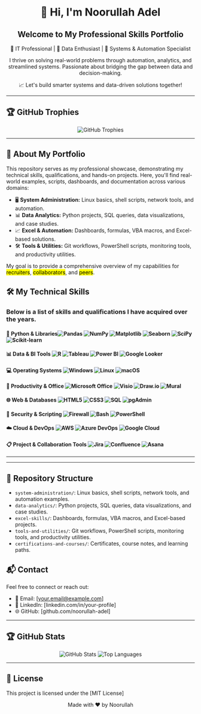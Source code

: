 <div align="center">
  <h1>👋 Hi, I'm Noorullah Adel </h1>
    <h2> Welcome to My Professional Skills Portfolio </h2>
  <p>
    🎯 IT Professional | 🧠 Data Enthusiast | 🔧 Systems & Automation Specialist
  </p>
  <p>
    I thrive on solving real-world problems through automation, analytics, and streamlined systems.  
    Passionate about bridging the gap between data and decision-making.
  </p>
  <p>
    📈 Let's build smarter systems and data-driven solutions together!
  </p>
</div>

---

## 🏆 GitHub Trophies

<div align="center">
  <img src="https://github-profile-trophy.vercel.app/?username=nad-web&theme=gruvbox&no-bg=true&no-frame=true&column=7" alt="GitHub Trophies" />
</div>

---

## 🚀 About My Portfolio

This repository serves as my professional showcase, demonstrating my technical skills, qualifications, and hands-on projects. Here, you'll find real-world examples, scripts, dashboards, and documentation across various domains:

- 🖥️ **System Administration:** Linux basics, shell scripts, network tools, and automation.
- 📊 **Data Analytics:** Python projects, SQL queries, data visualizations, and case studies.
- 📈 **Excel & Automation:** Dashboards, formulas, VBA macros, and Excel-based solutions.
- 🛠️ **Tools & Utilities:** Git workflows, PowerShell scripts, monitoring tools, and productivity utilities.

My goal is to provide a comprehensive overview of my capabilities for <mark>recruiters</mark>, <mark>collaborators</mark>, and <mark>peers</mark>.

## 🛠️ My Technical Skills

### Below is a list of skills and qualifications I have acquired over the years. 
#### 🐍 Python & Libraries![Pandas](https://img.shields.io/badge/Pandas-150458?logo=pandas&logoColor=white) ![NumPy](https://img.shields.io/badge/NumPy-013243?logo=numpy&logoColor=white) ![Matplotlib](https://img.shields.io/badge/Matplotlib-11557C?logo=matplotlib&logoColor=white) ![Seaborn](https://img.shields.io/badge/Seaborn-3776AB?logo=python&logoColor=white) ![SciPy](https://img.shields.io/badge/SciPy-8CAAE6?logo=scipy&logoColor=white) ![Scikit-learn](https://img.shields.io/badge/Scikit--learn-F7931E?logo=scikit-learn&logoColor=white)


#### 📊 Data & BI Tools ![R](https://img.shields.io/badge/R-276DC3?logo=r&logoColor=white) ![Tableau](https://img.shields.io/badge/Tableau-E97627?logo=tableau&logoColor=white) ![Power BI](https://img.shields.io/badge/PowerBI-F2C811?logo=powerbi&logoColor=black) ![Google Looker](https://img.shields.io/badge/Looker-4285F4?logo=looker&logoColor=white)

#### 💻 Operating Systems ![Windows](https://img.shields.io/badge/Windows-0078D6?logo=windows&logoColor=white) ![Linux](https://img.shields.io/badge/Linux-FCC624?logo=linux&logoColor=black) ![macOS](https://img.shields.io/badge/macOS-000000?logo=apple&logoColor=white)
#### 🧰 Productivity & Office ![Microsoft Office](https://img.shields.io/badge/Microsoft_Office-D83B01?logo=microsoftoffice&logoColor=white) ![Visio](https://img.shields.io/badge/Microsoft_Visio-3955A3?logo=microsoftvisio&logoColor=white) ![Draw.io](https://img.shields.io/badge/Draw.io-F08705?logo=diagramsdotnet&logoColor=white) ![Mural](https://img.shields.io/badge/Mural-FF4088?logo=mural&logoColor=white)

#### 🌐 Web & Databases ![HTML5](https://img.shields.io/badge/HTML5-E34F26?logo=html5&logoColor=white) ![CSS3](https://img.shields.io/badge/CSS3-1572B6?logo=css3&logoColor=white) ![SQL](https://img.shields.io/badge/SQL-4479A1?logo=postgresql&logoColor=white) ![pgAdmin](https://img.shields.io/badge/pgAdmin-336791?logo=postgresql&logoColor=white)

#### 🔐 Security & Scripting ![Firewall](https://img.shields.io/badge/Firewall-E34F26?logo=firefoxbrowser&logoColor=white) ![Bash](https://img.shields.io/badge/Bash-4EAA25?logo=gnubash&logoColor=white) ![PowerShell](https://img.shields.io/badge/PowerShell-5391FE?logo=powershell&logoColor=white)

#### ☁️ Cloud & DevOps ![AWS](https://img.shields.io/badge/AWS-232F3E?logo=amazonaws&logoColor=white) ![Azure DevOps](https://img.shields.io/badge/Azure_DevOps-0078D7?logo=azuredevops&logoColor=white) ![Google Cloud](https://img.shields.io/badge/Google_Cloud-4285F4?logo=googlecloud&logoColor=white)

#### 📋 Project & Collaboration Tools ![Jira](https://img.shields.io/badge/Jira-0052CC?logo=jira&logoColor=white) ![Confluence](https://img.shields.io/badge/Confluence-172B4D?logo=confluence&logoColor=white) ![Asana](https://img.shields.io/badge/Asana-273347?logo=asana&logoColor=white)

---
<!---
## ✨ Featured Projects

Here are some projects that best highlight my skills and problem-solving approach. Click on any project to explore its dedicated repository for more details, code, and demonstrations.

### 📈 Project Title 1: Automated Data Dashboard
*   **Description:** Developed an automated Python script to extract, transform, and load sales data from disparate sources into a centralized database, then visualized key metrics using Power BI. This reduced manual reporting time by 70% and improved decision-making accuracy.
*   **Technologies:** Python (Pandas, NumPy), SQL, Power BI, Azure DevOps.
*   **Live Demo/Report:** [Link to Power BI Report / Screenshot / GIF] (Optional)
*   **Repository:** [Link to Project 1 Repo](https://github.com/noorullah-adel/project-1-repo)

### 🖥️ Project Title 2: Linux Server Hardening Script
*   **Description:** Created a comprehensive Bash script to automate the hardening of Linux servers, including firewall configuration, user management, and security updates. This project significantly enhanced server security posture and compliance.
*   **Technologies:** Bash, Linux, FirewallD/UFW, Git.
*   **Repository:** [Link to Project 2 Repo](https://github.com/noorullah-adel/project-2-repo)

### 📊 Project Title 3: Predictive Maintenance Model
*   **Description:** Built a machine learning model using Scikit-learn to predict equipment failures based on sensor data. The model achieved 92% accuracy, enabling proactive maintenance and reducing downtime.
*   **Technologies:** Python (Scikit-learn, Matplotlib, Seaborn), Jupyter Notebook, AWS S3.
*   **Repository:** [Link to Project 3 Repo](https://github.com/noorullah-adel/project-3-repo)

---
--->
---

## 📂 Repository Structure

- `system-administration/`: Linux basics, shell scripts, network tools, and automation examples.
- `data-analytics/`: Python projects, SQL queries, data visualizations, and case studies.
- `excel-skills/`: Dashboards, formulas, VBA macros, and Excel-based projects.
- `tools-and-utilities/`: Git workflows, PowerShell scripts, monitoring tools, and productivity utilities.
- `certifications-and-courses/`: Certificates, course notes, and learning paths.


## 📬 Contact

Feel free to connect or reach out:

- 📧 Email: [your.email@example.com]
- 💼 LinkedIn: [linkedin.com/in/your-profile]
- 🌐 GitHub: [github.com/noorullah-adel]

---

## 🏆 GitHub Stats

<div align="center">

  <img src="https://github-readme-stats.vercel.app/api?username=nad-web&show_icons=true&theme=dark&hide_border=true&count_private=true" alt="GitHub Stats" />
  <img src="https://github-readme-stats.vercel.app/api/top-langs/?username=nad-web&layout=compact&theme=dark&hide_border=true" alt="Top Languages" />
</div>

---



## 📄 License

This project is licensed under the [MIT License]

<div align="center">
  <p>Made with ❤️ by Noorullah </p>
</div>

